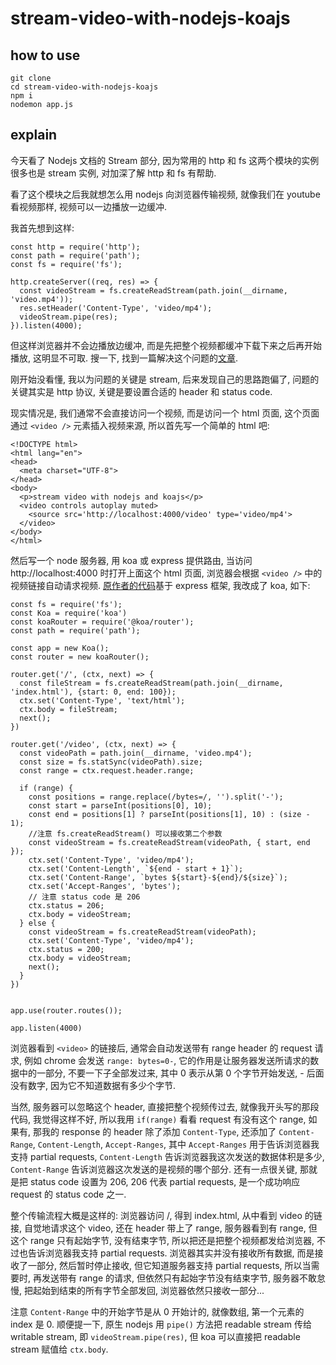 # stream-video-with-nodejs-koajs

## how to use
```
git clone
cd stream-video-with-nodejs-koajs
npm i
nodemon app.js
```

## explain

今天看了 Nodejs 文档的 Stream 部分, 因为常用的 http 和 fs 这两个模块的实例很多也是 stream 实例, 对加深了解 http 和 fs 有帮助.

看了这个模块之后我就想怎么用 nodejs 向浏览器传输视频, 就像我们在 youtube 看视频那样, 视频可以一边播放一边缓冲.

我首先想到这样:

```
const http = require('http');
const path = require('path');
const fs = require('fs');

http.createServer((req, res) => {
  const videoStream = fs.createReadStream(path.join(__dirname, 'video.mp4'));
  res.setHeader('Content-Type', 'video/mp4');
  videoStream.pipe(res);
}).listen(4000);
```

但这样浏览器并不会边播放边缓冲, 而是先把整个视频都缓冲下载下来之后再开始播放, 这明显不可取. 搜一下, 找到一篇解决这个问题的[文章](https://medium.com/better-programming/video-stream-with-node-js-and-html5-320b3191a6b6).

刚开始没看懂, 我以为问题的关键是 stream, 后来发现自己的思路跑偏了, 问题的关键其实是 http 协议, 关键是要设置合适的 header 和 status code.

现实情况是, 我们通常不会直接访问一个视频, 而是访问一个 html 页面, 这个页面通过 `<video />` 元素插入视频来源, 所以首先写一个简单的 html 吧:

```
<!DOCTYPE html>
<html lang="en">
<head>
  <meta charset="UTF-8">
</head>
<body>
  <p>stream video with nodejs and koajs</p>
  <video controls autoplay muted>
    <source src='http://localhost:4000/video' type='video/mp4'>
  </video>
</body>
</html>
```

然后写一个 node 服务器, 用 koa 或 express 提供路由, 当访问 http://localhost:4000 时打开上面这个 html 页面, 浏览器会根据 `<video />` 中的视频链接自动请求视频. [原作者的代码](https://github.com/daspinola/video-stream-sample)基于 express 框架, 我改成了 koa, 如下:

```
const fs = require('fs');
const Koa = require('koa')
const koaRouter = require('@koa/router');
const path = require('path');

const app = new Koa();
const router = new koaRouter();

router.get('/', (ctx, next) => {
  const fileStream = fs.createReadStream(path.join(__dirname, 'index.html'), {start: 0, end: 100});
  ctx.set('Content-Type', 'text/html');
  ctx.body = fileStream;
  next();
})

router.get('/video', (ctx, next) => {
  const videoPath = path.join(__dirname, 'video.mp4');
  const size = fs.statSync(videoPath).size;
  const range = ctx.request.header.range;

  if (range) {
    const positions = range.replace(/bytes=/, '').split('-');
    const start = parseInt(positions[0], 10);
    const end = positions[1] ? parseInt(positions[1], 10) : (size - 1);
    //注意 fs.createReadStream() 可以接收第二个参数
    const videoStream = fs.createReadStream(videoPath, { start, end });
    ctx.set('Content-Type', 'video/mp4');
    ctx.set('Content-Length', `${end - start + 1}`);
    ctx.set('Content-Range', `bytes ${start}-${end}/${size}`);
    ctx.set('Accept-Ranges', 'bytes');
    // 注意 status code 是 206
    ctx.status = 206;
    ctx.body = videoStream;
  } else {
    const videoStream = fs.createReadStream(videoPath);
    ctx.set('Content-Type', 'video/mp4');
    ctx.status = 200;
    ctx.body = videoStream;
    next();
  }
})


app.use(router.routes());

app.listen(4000)
```

浏览器看到 `<video>` 的链接后, 通常会自动发送带有 range header 的 request 请求, 例如 chrome 会发送 `range: bytes=0-`, 它的作用是让服务器发送所请求的数据中的一部分, 不要一下子全部发过来, 其中 0 表示从第 0 个字节开始发送, - 后面没有数字, 因为它不知道数据有多少个字节.

当然, 服务器可以忽略这个 header, 直接把整个视频传过去, 就像我开头写的那段代码, 我觉得这样不好, 所以我用 `if(range)` 看看 request 有没有这个 range, 如果有, 那我的 response 的 header 除了添加 `Content-Type`, 还添加了 `Content-Range`, `Content-Length`, `Accept-Ranges`, 其中 `Accept-Ranges` 用于告诉浏览器我支持 partial requests, `Content-Length` 告诉浏览器我这次发送的数据体积是多少, `Content-Range` 告诉浏览器这次发送的是视频的哪个部分. 还有一点很关键, 那就是把 status code 设置为 206, 206 代表 partial requests, 是一个成功响应 request 的 status code 之一.

整个传输流程大概是这样的: 浏览器访问 /, 得到 index.html, 从中看到 video 的链接, 自觉地请求这个 video, 还在 header 带上了 range, 服务器看到有 range, 但这个 range 只有起始字节, 没有结束字节, 所以把还是把整个视频都发给浏览器, 不过也告诉浏览器我支持 partial requests. 浏览器其实并没有接收所有数据, 而是接收了一部分, 然后暂时停止接收, 但它知道服务器支持 partial requests, 所以当需要时, 再发送带有 range 的请求, 但依然只有起始字节没有结束字节, 服务器不敢怠慢, 把起始到结束的所有字节全部发回, 浏览器依然只接收一部分...

注意 `Content-Range` 中的开始字节是从 0 开始计的, 就像数组, 第一个元素的 index 是 0. 顺便提一下, 原生 nodejs 用 `pipe()` 方法把 readable stream 传给 writable stream, 即 `videoStream.pipe(res)`, 但 koa 可以直接把 readable stream 赋值给 `ctx.body`.

